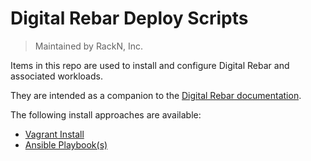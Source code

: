 # Digital Rebar Deploy Scripts

> Maintained by RackN, Inc.

Items in this repo are used to install and configure Digital Rebar and associated workloads.

They are intended as a companion to the [Digital Rebar documentation](https://github.com/digitalrebar/doc).

The following install approaches are available:

* [Vagrant Install](install_vagrant.md)
* [Ansible Playbook(s)](install_ansible.md)